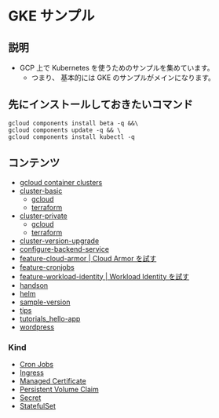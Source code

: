 # GKE サンプル

## 説明

+ GCP 上で Kubernetes を使うためのサンプルを集めています。
  + つまり、 基本的には GKE のサンプルがメインになります。

## 先にインストールしておきたいコマンド

```
gcloud components install beta -q &&\
gcloud components update -q && \
gcloud components install kubectl -q
```

## コンテンツ

+ [gcloud container clusters](./_gcloud_container_clusters)
+ [cluster-basic](./cluster-basic)
    + [gcloud](./cluster-basic/gcloud)
    + [terraform](./cluster-basic/terraform)
+ [cluster-private](./cluster-private)
    + [gcloud](./cluster-private/gcloud)
    + [terraform](./cluster-private/terraform)
+ [cluster-version-upgrade](./cluster-version-upgrade)
+ [configure-backend-service](./configure-backend-service)
+ [feature-cloud-armor | Cloud Armor を試す](./feature-cloud-armor)
+ [feature-cronjobs](./feature-cronjobs)
+ [feature-workload-identity | Workload Identity を試す](./feature-workload-identity)
+ [handson](./handson)
+ [helm](./helm)
+ [sample-version](./sample-version)
+ [tips](./tips)
+ [tutorials_hello-app](./tutorials_hello-app)
+ [wordpress](./wordpress)

### Kind

+ [Cron Jobs](./kind-cronjobs)
+ [Ingress](./kind-ingress)
+ [Managed Certificate](./kind-managedcertificate)
+ [Persistent Volume Claim](./kind-persistentvolumeclaim)
+ [Secret](./kind-secret)
+ [StatefulSet](./kind-statufulset)
